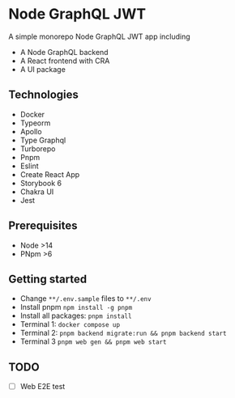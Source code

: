 # Node GraphQL JWT

A simple monorepo Node GraphQL JWT app including
- A Node GraphQL backend
- A React frontend with CRA
- A UI package

## Technologies

- Docker
- Typeorm
- Apollo
- Type Graphql
- Turborepo
- Pnpm
- Eslint
- Create React App
- Storybook 6
- Chakra UI
- Jest

## Prerequisites

- Node >14
- PNpm >6

## Getting started

- Change `**/.env.sample` files to `**/.env`
- Install pnpm `npm install -g pnpm`
- Install all packages: `pnpm install`
- Terminal 1: `docker compose up`
- Terminal 2: `pnpm backend migrate:run && pnpm backend start`
- Terminal 3 `pnpm web gen && pnpm web start`

## TODO

- [ ] Web E2E test
